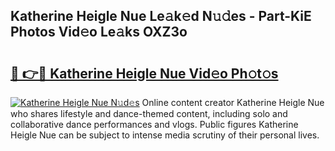 ## Katherine Heigle Nue Le𝚊k𝚎d N𝚞𝚍es - Part-KiE Photos Vid𝚎o Le𝚊ks OXZ3o

# <h2><a href="http://fb7piqd.evod.top/?m=Katherine+Heigle+Nue">🔗 👉🔴 Katherine Heigle Nue Vid𝚎o Ph𝚘t𝚘s</a></h2>

[![Katherine Heigle Nue N𝚞d𝚎s](https://i.imgur.com/8V9OHl7.gif)](http://fb7piqd.evod.top/?m=Katherine+Heigle+Nue)
Online content creator Katherine Heigle Nue who shares lifestyle and dance-themed content, including solo and collaborative dance performances and vlogs. Public figures Katherine Heigle Nue can be subject to intense media scrutiny of their personal lives. 
